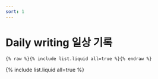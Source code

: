 ```yaml
---
sort: 1
---
```


# Daily writing 일상 기록

```
{% raw %}{% include list.liquid all=true %}{% endraw %}
```

{% include list.liquid all=true %}
